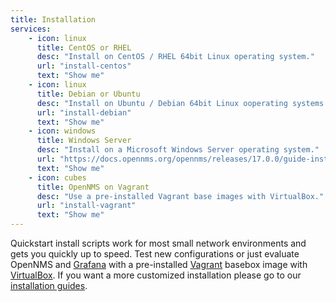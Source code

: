 ```yaml
---
title: Installation
services:
    - icon: linux
      title: CentOS or RHEL
      desc: "Install on CentOS / RHEL 64bit Linux operating system."
      url: "install-centos"
      text: "Show me"
    - icon: linux
      title: Debian or Ubuntu
      desc: "Install on Ubuntu / Debian 64bit Linux ooperating systems."
      url: "install-debian"
      text: "Show me"
    - icon: windows
      title: Windows Server
      desc: "Install on a Microsoft Windows Server operating system."
      url: "https://docs.opennms.org/opennms/releases/17.0.0/guide-install/guide-install.html#gi-install-opennms-windows"
      text: "Show me"
    - icon: cubes
      title: OpenNMS on Vagrant
      desc: "Use a pre-installed Vagrant base images with VirtualBox."
      url: "install-vagrant"
      text: "Show me"
---
```


Quickstart install scripts work for most small network environments and gets you quickly up to speed.
Test new configurations or just evaluate OpenNMS and [Grafana](http://grafana.org) with a pre-installed [Vagrant](https://www.vagrantup.com) basebox image with [VirtualBox](https://www.virtualbox.org).
If you want a more customized installation please go to our [installation guides](https://docs.opennms.org/opennms/releases/17.0.0/guide-install/guide-install.html).
